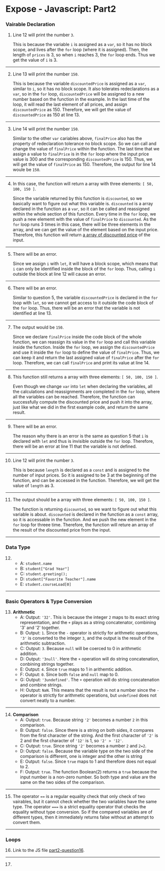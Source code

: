 # Expose - Javascript: Part2

### Vairable Declaration

1. Line 12 will print the number `3`.
   
   This is because the variable `i` is assigned as a `var`, so it has no block scope,
   and lives after the `for` loop (where it is assigned). Then, the length of `prices` is 3,
   so when `i` reaches 3, the `for` loop ends. Thus we get the value of `i` is 3.

--------

2. Line 13 will print the number `150`.

   This is because the variable `discountedPrice` is assigned as a `var`, similar to `i`, so it has no block scope.
   It also tolerates redeclarations as a `var`, so in the `for` loop,
   `discountedPrice` will be assigned to a new number based on the function in the example.
   In the last time of the loop, it will read the last element of all prices, and assign `discountedPrice` as 150.
   Therefore, we will get the value of `discountedPrice` as 150 at line 13.
   
--------

3. Line 14 will print the number `150`.

   Similar to the other `var` cariables above, `finalPrice` also has the property of redeclaration tolerance no block scope.
   So we can call and change the value of `finalPrice` within the function.
   The last time that we assign a value to `finalPrice` is in the `for` loop
   where the input price value is 300 and the corresponding `discountedPrice` is 150.
   Thus, we will get the value of `finalPrice` as 150. Therefore, the output for line 14 woule be `150`.

--------

4. In this case, the function will return a array with three elements: `[ 50, 100, 150 ]`.

   Since the variable returned by this function is `discounted`, so we basically want to figure out what this variable is.
   `discounted` is a array declared in the function as a `var`, so it can be called and reassigned within the whole
   section of this function.
   Every time in the `for` loop, we push a new elememt with the value of `finalPrice` to `discounted`.
   As the `for` loop runs 3 times in this case, there will be three elements in the array,
   and we can get the value of the element based on the input price.
   Therefore, this function will return <ins>a array of discounted price</ins> of the input.

--------

5. There will be an error.

   Since we assign `i` with `let`, it will have a block scope,
   which means that `i` can only be identified inside the block of the `for` loop.
   Thus, calling `i` outside the block at line 12 will cause an error.

--------

6. There will be an error.

   Similar to question 5, the variable `discountedPrice` is declared in the `for` loop with `let`,
   so we cannot get access to it outside the code block of the `for` loop.
   Thus, there will be an error that the variable is not identified at line 13.

--------

7. The output would be `150`.

   Since we declare `finalPrice` inside the code block of the whole function,
   we can reassign its value in the `for` loop and call this variable inside the function.
   Inside the `for` loop, we assign the `discountedPrice` and use it inside the `for` loop to define the value of `finalPrice`.
   Thus, we can keep it and return the last assigned value of `finalPrice` after the `for` loop.
   Therefore, we can call `finalPrice` and print its value at line 14.

--------

8. This function still returns a array with three elements: `[ 50, 100, 150 ]`.

   Even though we change `var` into `let` when declaring the variables,
   all the calculations and reassignments are completed in the `for` loop, where all the variables can be reached.
   Therefore, the function can successfully compute the discounted price and push it into the array,
   just like what we did in the first example code, and return the same result.

--------

9. There will be an error.

   The reason why there is an error is the same as question 5 that
   `i` is declared with `let` and thus is invisible outside the `for` loop.
   Therefore, there will be an error at line 11 that the variable is not defined.

----------

10. Line 12 will print the number `3`.

    This is because `length` is declared as a `const` and is assigned to the number of input prices.
    So it is assigned to be 3 at the beginning of the function, and can be accessed in the function.
    Therefore, we will get the value of `length` as 3.

----------

11. The output should be a array with three elements: `[ 50, 100, 150 ]`.

    The function is returning `discounted`, so we want to figure out what this variable is about.
    `discounted` is declared in the function as a `const` array, so it is accessable in the function.
    And we push the new element in the `for` loop for threee time.
    Therefore, the function will reture an array of the result of the discounted price from the input.

----------

### Data Type

12. * A: `student.name`
    * B: `student["Grad Year"]`
    * C: `student.greeting();`
    * D: `student["Favorite Teacher"].name`
    * E: `student.courseLoad[0]`

--------

### Basic Operators & Type Conversion 

13. **Arithmetic**
    * A: Output: `'32'`.
      This is because the integer `2` maps to its exact string representation,
      and the `+` plays as a string concatenator, combining '3' and '2' together.
    * B: Output: `1`. Since the `-` operator is strictly for arithmetic operations,
    `'3'` is converted to the integer `3`, and the output is the result of the arithmetic subtraction.
    * C: Output: `3`. Because `null` will be coerced to 0 in arithmetic addition.
    * D: Output: `'3null'`. Here the `+` operation will do string concatenation, conbining strings together.
    * E: Output: `4`. Since `true` maps to 1 in arithemtic addition.
    * F: Output: `0`. Since both `false` and `null` map to 0.
    * G: Output: `'3undefined'`. The `+` operation will do string concatenation and combine strings.
    * H: Output: `NaN`. This means that the result is not a number
      since the `-` operator is strictly for arithmetic operations,
      but `undefined` does not convert neatly to a number.

--------

14. **Comparison**
    * A: Output: `true`. Because string `'2'` becomes a number `2` in this comparison.
    * B: Output: `false`. Since there is a string on both sides, it compares from the first character of the string.
      And the first character of `'2'` is 2 and the first character of `'12'` is 1, so `'2' > '12'`.
    * C: Output: `true`. Since string `'2'` becomes a number `2` and `2=2`.
    * D: Output: `false`. Because the variable type on the two side of the comparison is different,
      one is integer and the other is string
    * E: Output: `false`. Since `true` maps to 1 and therefore does not equal to 2.
    * F: Output: `true`. The function Boolean(2) returns a `true` because the input number is a non-zero number.
      So both type and value are the same on the two sides of the comparison.
      
--------

15. The operator `==` is a regular equality check that only check of two vairables,
    but it cannot check whether the two variables have the same type.
    The operator `===` is a strict equality operator that checks the equality without type conversion.
    So if the compared variables are of different types, then it immediately returns false without an attempt to convert them.

--------

### Loops

16. Link to the JS file [part2-question16](https://github.com/Auroruaaa/sp24-cse110-lab4/blob/main/expose/javascript/part2-question16.js).

--------

17. 















